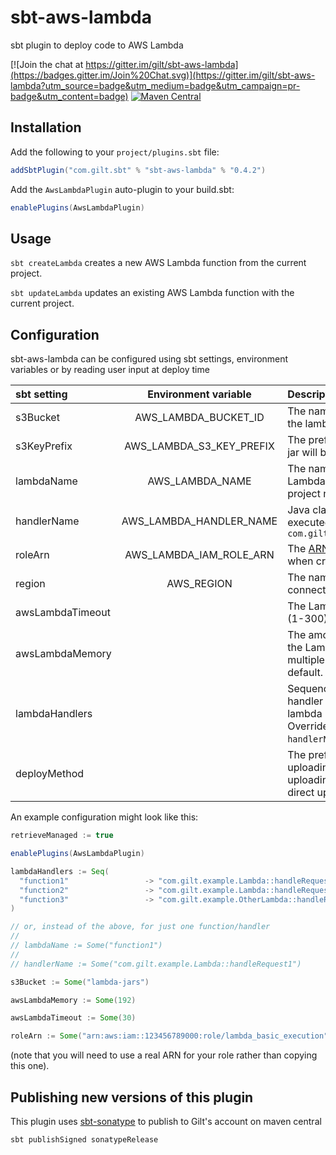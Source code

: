 # sbt-aws-lambda

sbt plugin to deploy code to AWS Lambda

[![Join the chat at https://gitter.im/gilt/sbt-aws-lambda](https://badges.gitter.im/Join%20Chat.svg)](https://gitter.im/gilt/sbt-aws-lambda?utm_source=badge&utm_medium=badge&utm_campaign=pr-badge&utm_content=badge)  [![Maven Central](https://maven-badges.herokuapp.com/maven-central/com.gilt.sbt/sbt-aws-lambda/badge.svg?style=plastic)](https://maven-badges.herokuapp.com/maven-central/com.gilt.sbt/sbt-aws-lambda)


Installation
------------

Add the following to your `project/plugins.sbt` file:

```scala
addSbtPlugin("com.gilt.sbt" % "sbt-aws-lambda" % "0.4.2")
```

Add the `AwsLambdaPlugin` auto-plugin to your build.sbt:

```scala
enablePlugins(AwsLambdaPlugin)
```



Usage
-------------
`sbt createLambda` creates a new AWS Lambda function from the current project.

`sbt updateLambda` updates an existing AWS Lambda function with the current project.


Configuration
-------------

sbt-aws-lambda can be configured using sbt settings, environment variables or by reading user input at deploy time

| sbt setting   |      Environment variable      |  Description |
|:----------|:-------------:|:------|
| s3Bucket |  AWS_LAMBDA_BUCKET_ID | The name of an S3 bucket where the lambda code will be stored |
| s3KeyPrefix | AWS_LAMBDA_S3_KEY_PREFIX | The prefix to the S3 key where the jar will be uploaded |
| lambdaName |    AWS_LAMBDA_NAME   |   The name to use for this AWS Lambda function. Defaults to the project name |
| handlerName | AWS_LAMBDA_HANDLER_NAME |    Java class name and method to be executed, e.g. `com.gilt.example.Lambda::myMethod` |
| roleArn | AWS_LAMBDA_IAM_ROLE_ARN |The [ARN](http://docs.aws.amazon.com/general/latest/gr/aws-arns-and-namespaces.html "AWS ARN documentation") of an [IAM](https://aws.amazon.com/iam/ "AWS IAM documentation") role to use when creating a new Lambda |
| region |  AWS_REGION | The name of the AWS region to connect to. Defaults to `us-east-1` |
| awsLambdaTimeout |            | The Lambda timeout in seconds (1-300). Defaults to AWS default. |
| awsLambdaMemory |             | The amount of memory in MB for the Lambda function (128-1536, multiple of 64). Defaults to AWS default. |
| lambdaHandlers |              | Sequence of Lambda names to handler functions (for multiple lambda methods per project). Overrides `lambdaName` and `handlerName` if present. | 
| deployMethod |                | The preferred method for uploading the jar, either `S3` for uploading to AWS S3 or `JAR` for direct upload to AWS Lambda |

An example configuration might look like this:


```scala
retrieveManaged := true

enablePlugins(AwsLambdaPlugin)

lambdaHandlers := Seq(
  "function1"                 -> "com.gilt.example.Lambda::handleRequest1",
  "function2"                 -> "com.gilt.example.Lambda::handleRequest2",
  "function3"                 -> "com.gilt.example.OtherLambda::handleRequest3"
)

// or, instead of the above, for just one function/handler
//
// lambdaName := Some("function1")
//
// handlerName := Some("com.gilt.example.Lambda::handleRequest1")

s3Bucket := Some("lambda-jars")

awsLambdaMemory := Some(192)

awsLambdaTimeout := Some(30)

roleArn := Some("arn:aws:iam::123456789000:role/lambda_basic_execution")

```
(note that you will need to use a real ARN for your role rather than copying this one).


Publishing new versions of this plugin
--------------------------------------

This plugin uses [sbt-sonatype](https://github.com/xerial/sbt-sonatype) to publish to Gilt's account on maven central

```
sbt publishSigned sonatypeRelease
```
